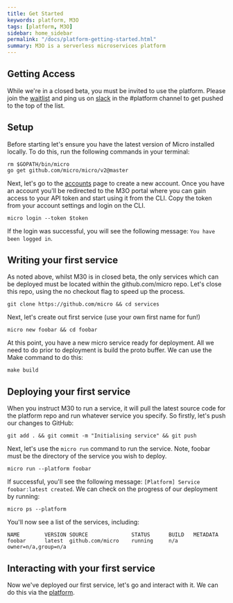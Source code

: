 ```yaml
---
title: Get Started
keywords: platform, M3O
tags: [platform, M3O]
sidebar: home_sidebar
permalink: "/docs/platform-getting-started.html"
summary: M3O is a serverless microservices platform
---
```


## Getting Access

While we're in a closed beta, you must be invited to use the platform. Please join the [waitlist](https://micro.mu/signup) and ping us on [slack](https://slack.micro.mu) 
in the #platform channel to get pushed to the top of the list.

## Setup


Before starting let's ensure you have the latest version of Micro installed locally. To do this, run the following commands in your terminal:
```
rm $GOPATH/bin/micro
go get github.com/micro/micro/v2@master
```

Next, let's go to the [accounts](https://account.micro.mu) page to create a new account. Once you have an account you'll be redirected to the M3O portal where you can 
gain access to your API token and start using it from the CLI. Copy the token from your account settings and login on the CLI.

```
micro login --token $token
```

If the login was successful, you will see the following message: `You have been logged in`.

## Writing your first service
As noted above, whilst M30 is in closed beta, the only services which can be deployed must be located within the github.com/micro repo. Let's close this repo, using the no checkout flag to speed up the process.
```
git clone https://github.com/micro && cd services
```

Next, let's create out first service (use your own first name for fun!) 
```
micro new foobar && cd foobar
```
At this point, you have a new micro service ready for deployment. All we need to do prior to deployment is build the proto buffer. We can use the Make command  to do this:
```
make build
```
## Deploying your first service
When you instruct M30 to run a service, it will pull the latest source code for the platform repo and run whatever service you specify. So firstly, let's push our changes to GitHub:
```
git add . && git commit -m "Initialising service" && git push
```
Next, let's use the `micro run` command to run the service. Note, foobar must be the directory of the service you wish to deploy.
```
micro run --platform foobar
```
If successful, you'll see the following message: `[Platform] Service foobar:latest created`. We can check on the progress of our deployment by running:
```
micro ps --platform
```
You'll now see a list of the services, including:
```
NAME		VERSION	SOURCE				STATUS		BUILD	METADATA
foobar		latest	github.com/micro	running		n/a	owner=n/a,group=n/a
```

## Interacting with your first service
Now we've deployed our first service, let's go and interact with it. We can do this via the [platform](https://micro.mu/platform "platform"). 
